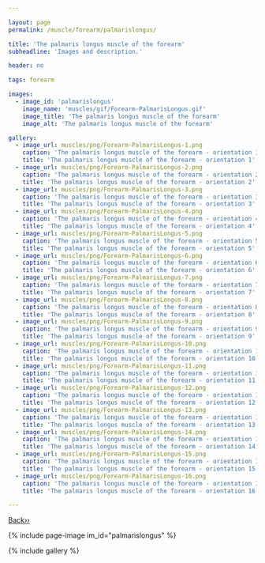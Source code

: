 ```yaml
---

layout: page
permalink: /muscle/forearm/palmarislongus/

title: 'The palmaris longus muscle of the forearm'
subheadline: 'Images and description.'

header: no

tags: forearm

images:
  - image_id: 'palmarislongus'
    image_name: 'muscles/gif/Forearm-PalmarisLongus.gif'
    image_title: 'The palmaris longus muscle of the forearm'
    image_alt: 'The palmaris longus muscle of the forearm' 

gallery:
  - image_url: muscles/png/Forearm-PalmarisLongus-1.png
    caption: 'The palmaris longus muscle of the forearm - orientation 1'
    title: 'The palmaris longus muscle of the forearm - orientation 1'
  - image_url: muscles/png/Forearm-PalmarisLongus-2.png
    caption: 'The palmaris longus muscle of the forearm - orientation 2'
    title: 'The palmaris longus muscle of the forearm - orientation 2'
  - image_url: muscles/png/Forearm-PalmarisLongus-3.png
    caption: 'The palmaris longus muscle of the forearm - orientation 3'
    title: 'The palmaris longus muscle of the forearm - orientation 3'
  - image_url: muscles/png/Forearm-PalmarisLongus-4.png
    caption: 'The palmaris longus muscle of the forearm - orientation 4'
    title: 'The palmaris longus muscle of the forearm - orientation 4'
  - image_url: muscles/png/Forearm-PalmarisLongus-5.png
    caption: 'The palmaris longus muscle of the forearm - orientation 5'
    title: 'The palmaris longus muscle of the forearm - orientation 5'
  - image_url: muscles/png/Forearm-PalmarisLongus-6.png
    caption: 'The palmaris longus muscle of the forearm - orientation 6'
    title: 'The palmaris longus muscle of the forearm - orientation 6'
  - image_url: muscles/png/Forearm-PalmarisLongus-7.png
    caption: 'The palmaris longus muscle of the forearm - orientation 7'
    title: 'The palmaris longus muscle of the forearm - orientation 7'
  - image_url: muscles/png/Forearm-PalmarisLongus-8.png
    caption: 'The palmaris longus muscle of the forearm - orientation 8'
    title: 'The palmaris longus muscle of the forearm - orientation 8'
  - image_url: muscles/png/Forearm-PalmarisLongus-9.png
    caption: 'The palmaris longus muscle of the forearm - orientation 9'
    title: 'The palmaris longus muscle of the forearm - orientation 9'
  - image_url: muscles/png/Forearm-PalmarisLongus-10.png
    caption: 'The palmaris longus muscle of the forearm - orientation 10'
    title: 'The palmaris longus muscle of the forearm - orientation 10'
  - image_url: muscles/png/Forearm-PalmarisLongus-11.png
    caption: 'The palmaris longus muscle of the forearm - orientation 11'
    title: 'The palmaris longus muscle of the forearm - orientation 11'
  - image_url: muscles/png/Forearm-PalmarisLongus-12.png
    caption: 'The palmaris longus muscle of the forearm - orientation 12'
    title: 'The palmaris longus muscle of the forearm - orientation 12'
  - image_url: muscles/png/Forearm-PalmarisLongus-13.png
    caption: 'The palmaris longus muscle of the forearm - orientation 13'
    title: 'The palmaris longus muscle of the forearm - orientation 13'
  - image_url: muscles/png/Forearm-PalmarisLongus-14.png
    caption: 'The palmaris longus muscle of the forearm - orientation 14'
    title: 'The palmaris longus muscle of the forearm - orientation 14'
  - image_url: muscles/png/Forearm-PalmarisLongus-15.png
    caption: 'The palmaris longus muscle of the forearm - orientation 15'
    title: 'The palmaris longus muscle of the forearm - orientation 15'
  - image_url: muscles/png/Forearm-PalmarisLongus-16.png
    caption: 'The palmaris longus muscle of the forearm - orientation 16'
    title: 'The palmaris longus muscle of the forearm - orientation 16'

---
```


[Back››](/muscle/forearm/)

{% include page-image im_id="palmarislongus" %}

{% include gallery %}
